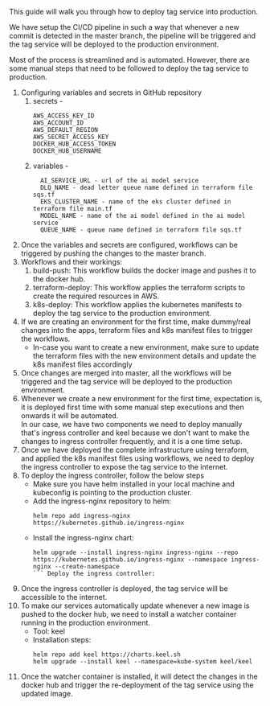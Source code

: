 This guide will walk you through how to deploy tag service into production.

We have setup the CI/CD pipeline in such a way that whenever a new commit is detected in the master branch, the pipeline will be triggered and the tag service will be deployed to the production environment.

Most of the process is streamlined and is automated. However, there are some manual steps that need to be followed to deploy the tag service to production.
1. Configuring variables and secrets in GitHub repository
   1. secrets - 
        ```shell
        AWS_ACCESS_KEY_ID
        AWS_ACCOUNT_ID
        AWS_DEFAULT_REGION
        AWS_SECRET_ACCESS_KEY
        DOCKER_HUB_ACCESS_TOKEN
        DOCKER_HUB_USERNAME
      ```
   2. variables - 
      ```shell
        AI_SERVICE_URL - url of the ai model service
        DLQ_NAME - dead letter queue name defined in terraform file sqs.tf
        EKS_CLUSTER_NAME - name of the eks cluster defined in terraform file main.tf
        MODEL_NAME - name of the ai model defined in the ai model service
        QUEUE_NAME - queue name defined in terraform file sqs.tf
        ```
2. Once the variables and secrets are configured, workflows can be triggered by pushing the changes to the master branch.
3. Workflows and their workings:
   1. build-push: This workflow builds the docker image and pushes it to the docker hub.
   2. terraform-deploy: This workflow applies the terraform scripts to create the required resources in AWS.
   3. k8s-deploy: This workflow applies the kubernetes manifests to deploy the tag service to the production environment.
4. If we are creating an environment for the first time, make dummy/real changes into the apps, terraform files and k8s manifest files to trigger the workflows.
    - In-case you want to create a new environment, make sure to update the terraform files with the new environment details and update the k8s manifest files accordingly
5. Once changes are merged into master, all the workflows will be triggered and the tag service will be deployed to the production environment.
6. Whenever we create a new environment for the first time, expectation is, it is deployed first time with some manual step executions and then onwards it will be automated. <br> In our case, we have two components we need to deploy manually that's ingress controller and keel because we don't want to make the changes to ingress controller frequently, and it is a one time setup.
7. Once we have deployed the complete infrastructure using terraform, and applied the k8s manifest files using workflows, we need to deploy the ingress controller to expose the tag service to the internet.
8. To deploy the ingress controller, follow the below steps
   - Make sure you have helm installed in your local machine and kubeconfig is pointing to the production cluster.
   - Add the ingress-nginx repository to helm:
      ```shell
      helm repo add ingress-nginx https://kubernetes.github.io/ingress-nginx
      ```
   - Install the ingress-nginx chart:
      ```shell
      helm upgrade --install ingress-nginx ingress-nginx --repo https://kubernetes.github.io/ingress-nginx --namespace ingress-nginx --create-namespace
      ``` Deploy the ingress controller:
   
9. Once the ingress controller is deployed, the tag service will be accessible to the internet.
10. To make our services automatically update whenever a new image is pushed to the docker hub, we need to install a watcher container running in the production environment.
    - Tool: keel
    - Installation steps:
      ```shell
      helm repo add keel https://charts.keel.sh 
      helm upgrade --install keel --namespace=kube-system keel/keel
      ```
11. Once the watcher container is installed, it will detect the changes in the docker hub and trigger the re-deployment of the tag service using the updated image.